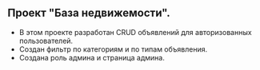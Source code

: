 ## Проект "База недвижемости".

* В этом проекте разработан CRUD объявлений для авторизованных пользователей.
* Создан фильтр по категориям и по типам объявления.
* Создана роль админа и страница админа.
